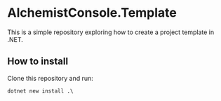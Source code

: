 # AlchemistConsole.Template
This is a simple repository exploring how to create a project template in .NET.

## How to install
Clone this repository and run:
```
dotnet new install .\
```